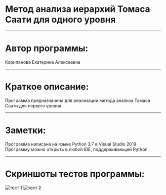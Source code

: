 # Метод анализа иерархий Томаса Саати для одного уровня 
____
# Автор программы:
Карипанова Екатерина Алексеевна 
____
# Краткое описание: 
Программа предназначена для реализации метода анализа Томаса Саати для первого уровня
____
# Заметки:
Программа написана на языке Python 3.7 в Visual Studio 2019 Программу можно открыть в любой IDE, поддерживающей Python
____
# Скриншоты тестов программы: 
![тест 1](https://sun9-west.userapi.com/sun9-50/s/v1/ig2/gRjPvwaCRiKBhIhagXE2w_onuBEPdKNbeWzlTfxse1zBJ0g17F0T6sk-Y5RCUOMQe16kurULCXaChrln_UKICTde.jpg?size=529x202&quality=96&type=album)
![тест 2](https://sun9-east.userapi.com/sun9-36/s/v1/ig2/Pz4hUc7nlC5s5SQwi20T21YXlB23EHqik_1gBBpf2XEjOks6dVWdRUEuWwnx9z_C0XXvJPUDHHxfss_Z1MrmNmO_.jpg?size=609x265&quality=96&type=album)
